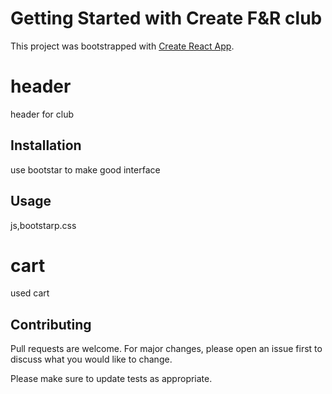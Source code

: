 # Getting Started with Create F&R club

This project was bootstrapped with [Create React App](https://github.com/facebook/create-react-app).

# header

header for club

## Installation

use bootstar to make good interface


## Usage

js,bootstarp.css


# cart
used cart

## Contributing
Pull requests are welcome. For major changes, please open an issue first to discuss what you would like to change.

Please make sure to update tests as appropriate.


